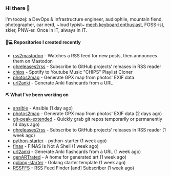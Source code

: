 ### Hi there 👋

I'm toozej: a DevOps & Infrastructure engineer, audiophile, mountain fiend, photographer, car nerd, ~loud typist~ [mech keyboard enthusiast](https://github.com/toozej/keebs), FOSS-ist, skier, PNW-er. Once in IT, always in IT.

#### 👨💻 Repositories I created recently

- [rss2mastodon](https://github.com/toozej/rss2mastodon) - Watches a RSS feed for new posts, then announces them on Mastodon
- [ghreleases2rss](https://github.com/toozej/ghreleases2rss) - Subscribe to GitHub projects’ releases in RSS reader
- [chips](https://github.com/toozej/chips) - Spotify to Youtube Music "CHIPS" Playlist Cloner
- [photos2map](https://github.com/toozej/photos2map) - Generate GPX map from photos' EXIF data
- [url2anki](https://github.com/toozej/url2anki) - Generate Anki flashcards from a URL

#### ⛏️ What I've been working on

- [ansible](https://github.com/toozej/ansible) - Ansible (1 day ago)
- [photos2map](https://github.com/toozej/photos2map) - Generate GPX map from photos' EXIF data (2 days ago)
- [git-peak-extended](https://github.com/toozej/git-peak-extended) - Quickly grab git repos temporarily or permanently (4 days ago)
- [ghreleases2rss](https://github.com/toozej/ghreleases2rss) - Subscribe to GitHub projects’ releases in RSS reader (1 week ago)
- [python-starter](https://github.com/toozej/python-starter) - python-starter (1 week ago)
- [finas](https://github.com/toozej/finas) - FINAS Is Not A Shell (1 week ago)
- [url2anki](https://github.com/toozej/url2anki) - Generate Anki flashcards from a URL (1 week ago)
- [genARTrated](https://github.com/toozej/genARTrated) - A home for generated art (1 week ago)
- [golang-starter](https://github.com/toozej/golang-starter) - Golang starter template (1 week ago)
- [RSSFFS](https://github.com/toozej/RSSFFS) - RSS Feed Finder [and] Subscriber (1 week ago)
